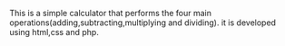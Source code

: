 This is a simple calculator that performs the four main operations(adding,subtracting,multiplying and dividing). it is developed using html,css and php.
